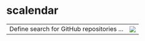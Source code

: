 # scalendar

<table>
<tr>
<td>Define search for GitHub repositories ...</td>
<th rowspan="9"><img src="https://github.com/blob8129/scalendar/blob/master/SCalendarX.gif?raw=true"></th>
</tr>
</table>
